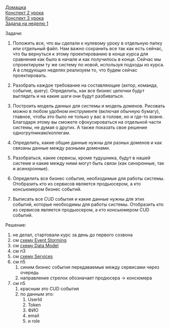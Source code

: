 [Домашка](https://lms.tough-dev.school/materials/92b7ffe8360c49c3920098bdb2ab5a96)  
[Конспект 2 урока](https://lms.tough-dev.school/materials/de3486a6d70a4d148b40e3e1cc6a6992)  
[Конспект 3 урока](https://lms.tough-dev.school/materials/20ff99106d534f2bbf04e340bb7b3ed4)  
[Задача на неделю 1](https://lms.tough-dev.school/materials/245cfae5c5884cb299b7363639c3dfbb)  


Задачи:
1. Положить все, что вы сделали к нулевому уроку в отдельную папку или отдельный файл. Нам важно сохранить все так как есть сейчас, что бы вернуться к этому проектированию в конце курса для сравнения как было в начале и как получилось в конце. Сейчас мы спроектируем ту же систему по новой, используя подходы из курса. А в следующих неделях реализуем то, что будем сейчас проектировать.

2. Разобрать каждое требование на составляющие (актор, команда, событие, query). Определить, как все бизнес цепочки будут выглядеть и на какие шаги они будут разбиваться.

3. Построить модель данных для системы и модель доменов. Рисовать можно в любом удобном инструменте (включая обычную бумагу), главное, чтобы это было не только у вас в голове, но и где-то вовне. Благодаря этому вы сможете сфокусироваться на отдельной части системы, не думая о других. А также показать свое решение одногрупникам/коллегам.

4. Определить, какие общие данные нужны для разных доменов и как связаны данные между разными доменами.

5. Разобраться, какие сервисы, кроме тудушника, будут в нашей системе и какие между ними могут быть связи (как синхронные, так и асинхронные).

6. Определить все бизнес события, необходимые для работы системы. Отобразить кто из сервисов является продьюсером, а кто консьюмером бизнес событий.

7. Выписать все CUD события и какие данные нужны для этих событий, которые необходимы для работы системы. Отобразить кто из сервисов является продьюсером, а кто консьюмером CUD событий.



Решение:
1. не делал, стартовали курс за день до первого созвона
2. см [схему Event Storming]([https://miro.com/app/board/uXjVMB08w2E=/?moveToWidget=3458764580046537610&cot=14](https://miro.com/app/board/uXjVMB08w2E=/?share_link_id=745613486833))
3. см [схему Data Model]([https://miro.com/app/board/uXjVMB08w2E=/?moveToWidget=3458764580046537610&cot=14](https://miro.com/app/board/uXjVMB08w2E=/?share_link_id=745613486833))
4. см п3
5. см [схему Services]([https://miro.com/app/board/uXjVMB08w2E=/?moveToWidget=3458764580046537610&cot=14](https://miro.com/app/board/uXjVMB08w2E=/?share_link_id=745613486833))
6. см п5
   1. синим бизнес события передаваемые между сервисами через очередь
   2. направление стрелок обозначает продюсера -> консюмера
7. см п5
   1. красным это CUD события
   2. по данным это:
      1. UserId
      2. Token
      3. ФИО
      4. email
      5. и role
